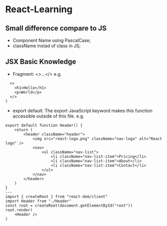 # React-Learning

## Small difference compare to JS

- Component Name using PascalCase;
- className instad of class in JS;

## JSX Basic Knowledge 
- Fragment: <>...</>
e.g.
```return (
  <>
    <h1>Hello</h1>
    <p>World</p>
  </>
)
```
- export default: The export JavaScript keyword makes this function accessible outside of this file.
e.g.
```
export default function Header() {
    return (
        <header className="header">
            <img src="react-logo.png" className="nav-logo" alt="React logo" />
            <nav>
                <ul className="nav-list">
                    <li className="nav-list-item">Pricing</li>
                    <li className="nav-list-item">About</li>
                    <li className="nav-list-item">Contact</li>
                </ul>
            </nav>
        </header>
    )
}
--- 
import { createRoot } from "react-dom/client"
import Header from "./Header"
const root = createRoot(document.getElementById("root"))
root.render(
    <Header />
)
```

